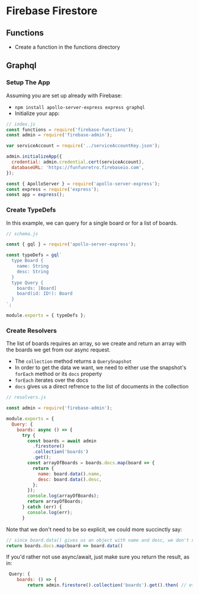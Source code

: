 # Firebase Firestore

## Functions

- Create a function in the functions directory

## Graphql

### Setup The App

Assuming you are set up already with Firebase:
- `npm install apollo-server-express express graphql`
- Initialize your app:

```js
// index.js
const functions = require('firebase-functions');
const admin = require('firebase-admin');

var serviceAccount = require('../serviceAccountKey.json');

admin.initializeApp({
  credential: admin.credential.cert(serviceAccount),
  databaseURL: 'https://funfunretro.firebaseio.com',
});

const { ApolloServer } = require('apollo-server-express');
const express = require('express');
const app = express();
```

### Create TypeDefs

In this example, we can query for a single board or for a list of boards. 

```js
// schema.js

const { gql } = require('apollo-server-express');

const typeDefs = gql`
  type Board {
    name: String
    desc: String
  }
  type Query {
    boards: [Board]
    board(id: ID!): Board
  }
`;

module.exports = { typeDefs };
```

### Create Resolvers

The list of boards requires an array, so we create and return an array with the boards we get from our async request.

- The `collection` method returns a `QuerySnapshot`
- In order to get the data we want, we need to either use the snapshot's `forEach` method or its `docs` property
- `forEach` iterates over the docs
- `docs` gives us a direct refrence to the list of documents in the collection

```js
// resolvers.js

const admin = require('firebase-admin');

module.exports = {
  Query: {
    boards: async () => {
      try {
        const boards = await admin
          .firestore()
          .collection('boards')
          .get();
        const arrayOfBoards = boards.docs.map(board => {
          return {
            name: board.data().name,
            desc: board.data().desc,
          };
        });
        console.log(arrayOfBoards);
        return arrayOfBoards;
      } catch (err) {
        console.log(err);
      }
  ```
  
  Note that we don't need to be so explicit, we could more succinctly say:

```js
// since board.data() gives us an object with name and desc, we don't need to be explicit
return boards.docs.map(board => board.data()
```

If you'd rather not use async/await, just make sure you return the result, as in:

```js
 Query: {
    boards: () => {
        return admin.firestore().collection('boards').get().then( // etc etc
```
